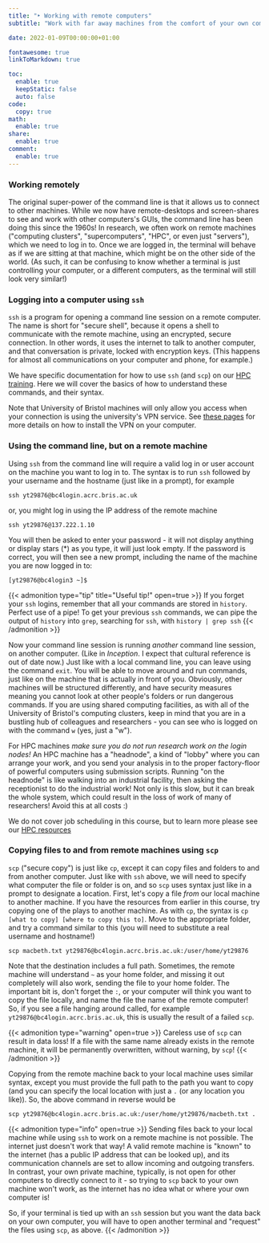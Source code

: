```yaml
---
title: "‣ Working with remote computers"
subtitle: "Work with far away machines from the comfort of your own computer!"

date: 2022-01-09T00:00:00+01:00

fontawesome: true
linkToMarkdown: true

toc:
  enable: true
  keepStatic: false
  auto: false
code:
  copy: true
math:
  enable: true
share:
  enable: true
comment:
  enable: true
---
```


### Working remotely

The original super-power of the command line is that it allows us to connect to other machines. While we now have remote-desktops and screen-shares to see and work with other computers's GUIs, the command line has been doing this since the 1960s! In research, we often work on remote machines ("computing clusters", "supercomputers", "HPC", or even just "servers"), which we need to log in to. Once we are logged in, the terminal will behave as if we are sitting at that machine, which might be on the other side of the world. (As such, it can be confusing to know whether a terminal is just controlling your computer, or a different computers, as the terminal will still look very similar!)

### Logging into a computer using `ssh`

`ssh` is a program for opening a command line session on a remote computer. The name is short for "secure shell", because it opens a shell to communicate with the remote machine, using an encrypted, secure connection. In other words, it uses the internet to talk to another computer, and that conversation is private, locked with encryption keys. (This happens for almost all communications on your computer and phone, for example.)

We have specific documentation for how to use `ssh` (and `scp`) on our [HPC training](https://www.acrc.bris.ac.uk/protected/hpc-docs/training/intro-to-hpc-slurm/logging_on.html). Here we will cover the basics of how to understand these commands, and their syntax.

Note that University of Bristol machines will only allow you access when your connection is using the university's VPN service. See [these pages](https://uob.sharepoint.com/sites/itservices/SitePages/vpn.aspx) for more details on how to install the VPN on your computer.

### Using the command line, but on a remote machine

Using `ssh` from the command line will require a valid log in or user account on the machine you want to log in to. The syntax is to run `ssh` followed by your username and the hostname (just like in a prompt), for example
```shell
ssh yt29876@bc4login.acrc.bris.ac.uk
```
or, you might log in using the IP address of the remote machine
```shell
ssh yt29876@137.222.1.10
```
You will then be asked to enter your password - it will not display anything or display stars (\*) as you type, it will just look empty. If the password is correct, you will then see a new prompt, including the name of the machine you are now logged in to:
```
[yt29876@bc4login3 ~]$
```
{{< admonition type="tip" title="Useful tip!" open=true >}}
If you forget your `ssh` logins, remember that all your commands are stored in `history`. Perfect use of a pipe! To get your previous `ssh` commands, we can pipe the output of `history` into `grep`, searching for `ssh`, with
`history | grep ssh`
{{< /admonition >}}

Now your command line session is running *another* command line session, on another computer. (Like in *Inception*. I expect that cultural reference is out of date now.) Just like with a local command line, you can leave using the command `exit`. You will be able to move around and run commands, just like on the machine that is actually in front of you. Obviously, other machines will be structured differently, and have security measures meaning you cannot look at other people's folders or run dangerous commands. If you are using shared computing facilities, as with all of the University of Bristol's computing clusters, keep in mind that you are in a bustling hub of colleagues and researchers - you can see who is logged on with the command `w` (yes, just a "w").

For HPC machines *make sure you do not run research work on the login nodes!* An HPC machine has a "headnode", a kind of "lobby" where you can arrange your work, and you send your analysis in to the proper factory-floor of powerful computers using submission scripts. Running "on the headnode" is like walking into an industrial facility, then asking the receptionist to do the industrial work! Not only is this slow, but it can break the whole system, which could result in the loss of work of many of researchers! Avoid this at all costs :)

We do not cover job scheduling in this course, but to learn more please see our [HPC resources](https://www.acrc.bris.ac.uk/protected/hpc-docs/introduction/index.html)

### Copying files to and from remote machines using `scp`

`scp` ("secure copy") is just like `cp`, except it can copy files and folders to and from another computer. Just like with `ssh` above, we will need to specify what computer the file or folder is on, and so `scp` uses syntax just like in a prompt to designate a location. First, let's copy a file *from* our local machine to another machine. If you have the resources from earlier in this course, try copying one of the plays to another machine. As with `cp`, the syntax is `cp [what to copy] [where to copy this to]`. Move to the appropriate folder, and try a command similar to this (you will need to substitute a real username and hostname!)
```shell
scp macbeth.txt yt29876@bc4login.acrc.bris.ac.uk:/user/home/yt29876
```
Note that the destination includes a full path. Sometimes, the remote machine will understand `~` as your home folder, and missing it out completely will also work, sending the file to your home folder. The important bit is, don't forget the `:`, or your computer will think you want to copy the file locally, and name the file the name of the remote computer! So, if you see a file hanging around called, for example `yt29876@bc4login.acrc.bris.ac.uk`, this is usually the result of a failed `scp`.

{{< admonition type="warning" open=true >}}
Careless use of `scp` can result in data loss! If a file with the same name already exists in the remote machine, it will be permanently overwritten, without warning, by `scp`!
{{< /admonition >}}

Copying from the remote machine back to your local machine uses similar syntax, except you must provide the full path to the path you want to copy (and you can specify the local location with just a `.` (or any location you like)). So, the above command in reverse would be
```shell
scp yt29876@bc4login.acrc.bris.ac.uk:/user/home/yt29876/macbeth.txt .
```
{{< admonition type="info" open=true >}}
Sending files back to your local machine while using `ssh` to work on a remote machine is not possible. The internet just doesn't work that way! A valid remote machine is "known" to the internet (has a public IP address that can be looked up), and its communication channels are set to allow incoming and outgoing transfers. In contrast, your own private machine, typically, is not open for other computers to directly connect to it - so trying to `scp` back to your own machine won't work, as the internet has no idea what or where your own computer is!

So, if your terminal is tied up with an `ssh` session but you want the data back on your own computer, you will have to open another terminal and "request" the files using `scp`, as above.
{{< /admonition >}}
